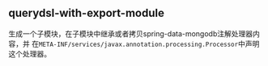 querydsl-with-export-module
---------------------------

生成一个子模块，在子模块中继承或者拷贝spring-data-mongodb注解处理器内容，并
在`META-INF/services/javax.annotation.processing.Processor`中声明这个处理器。
